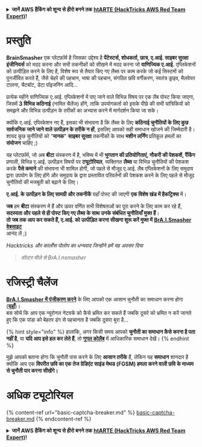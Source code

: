 <details>

<summary><strong>जानें AWS हैकिंग को शून्य से हीरो बनने तक</strong> <a href="https://training.hacktricks.xyz/courses/arte"><strong>htARTE (HackTricks AWS Red Team Expert)</strong></a><strong>!</strong></summary>

HackTricks का समर्थन करने के अन्य तरीके:

* अगर आप चाहते हैं कि आपकी **कंपनी HackTricks में विज्ञापित हो** या **HackTricks को PDF में डाउनलोड करें** तो [**सदस्यता योजनाएं देखें**](https://github.com/sponsors/carlospolop)!
* [**आधिकारिक PEASS और HackTricks स्वैग**](https://peass.creator-spring.com) प्राप्त करें
* [**The PEASS Family**](https://opensea.io/collection/the-peass-family) की खोज करें, हमारा विशेष [**NFTs**](https://opensea.io/collection/the-peass-family) संग्रह
* **शामिल हों** 💬 [**डिस्कॉर्ड समूह**](https://discord.gg/hRep4RUj7f) या [**टेलीग्राम समूह**](https://t.me/peass) या हमें **ट्विटर** पर **फॉलो** करें 🐦 [**@hacktricks_live**](https://twitter.com/hacktricks_live)**.**
* **अपने हैकिंग ट्रिक्स साझा करें, HackTricks** को पीआर जमा करके और [**HackTricks Cloud**](https://github.com/carlospolop/hacktricks-cloud) github repos में।

</details>


# प्रस्तुति

**BrainSmasher** एक प्लेटफ़ॉर्म है जिसका उद्देश्य है **पेंटेस्टर्स, शोधकर्ता, छात्र, ए.आई. साइबर सुरक्षा इंजीनियर्स** को मदद करना और सभी तकनीकों को सीखने में मदद करना जो **वाणिज्यिक ए.आई.** एप्लिकेशनों को उत्पीड़ित करने के लिए है, विशेष रूप से तैयार किए गए लैब्स पर काम करके जो कई सिस्टमों को पुनर्जीवित करते हैं, जैसे चेहरे की पहचान, भाषा की पहचान, संगठित छवि वर्गीकरण, स्वतंत्र ड्राइव, मैलवेयर टालना, चैटबॉट, डेटा पॉइजनिंग आदि...

प्रत्येक महीने वाणिज्यिक ए.आई. एप्लिकेशनों में पाए जाने वाले विभिन्न विषय पर एक लैब पोस्ट किया जाएगा, जिसमें **3 विभिन्न कठिनाई** (नामित चैलेंज) होंगे, ताकि उपयोगकर्ता को इसके पीछे की सभी यांत्रिकियों को समझने और विभिन्न उत्पीड़न के तरीकों का अभ्यास करने में मार्गदर्शन किया जा सके।

क्योंकि ए.आई. एप्लिकेशन नए हैं, इसका भी संभावना है कि लैब्स के लिए **कठिनाई चुनौतियों के लिए कुछ सार्वजनिक जाने जाने वाले उत्पीड़न के तरीके न हों**, इसलिए आपको सही समाधान खोजने की जिम्मेदारी है। शायद कुछ चुनौतियों को "**मानक**" **साइबर सुरक्षा** तकनीकों के साथ **मशीन लर्निंग** प्रतिकूल हमलों का **संयोजन** चाहिए ;)

यह प्लेटफ़ॉर्म, जो अब **बीटा** संस्करण में है, भविष्य में भी **भुगतान की प्रतियोगिताएं, नौकरी की पेशकशें, रैंकिंग** प्रणाली, विभिन्न ए.आई. उत्पीड़न विषयों पर **ट्यूटोरियल**, व्यक्तिगत **लैब्स** या विभिन्न चुनौतियों की पेशकश करके **पैसे कमाने** की संभावना भी शामिल होगी, जो पहले से मौजूद ए.आई. लैब एप्लिकेशनों के लिए समुदाय द्वारा उपयोग के लिए होंगे और समुदाय के द्वारा प्रस्तावित परिवर्तनों की पेशकश करने के लिए पहले से मौजूद चुनौतियों की मजबूती को बढ़ाने के लिए।

**ए.आई. के उत्पीड़न के लिए सामग्री और तकनीकें** यहाँ पोस्ट की जाएगी **एक विशेष खंड में हैकट्रिक्स** में।

**जब** हम **बीटा** संस्करण में हैं और ऊपर वर्णित सभी विशेषताओं का पूरा करने के लिए काम कर रहे हैं, **सदस्यता और पहले से ही पोस्ट किए गए लैब्स के साथ उनके संबंधित चुनौतियाँ मुफ्त हैं**।\
**तो जब तक आप कर सकते हैं, ए.आई. को उत्पीड़ित करना सीखना शुरू करें मुफ्त में** [**BrA.I.Smasher वेबसाइट**](https://beta.brainsmasher.eu)\
आनंद लें ;)

_Hacktricks और कार्लोस पोलोप का धन्यवाद जिन्होंने हमें यह अवसर दिया_

> _वॉल्टर मीले से BrA.I.nsmasher_

# रजिस्ट्री चैलेंज

[**BrA.I.Smasher में पंजीकरण करने**](https://beta.brainsmasher.eu) के लिए आपको एक आसान चुनौती का समाधान करना होगा ([**यहाँ**](https://beta.brainsmasher.eu/registrationChallenge))।\
बस सोचें कि आप एक न्यूरोनल नेटवर्क को कैसे भ्रमित कर सकते हैं जबकि दूसरे को भ्रमित न करें जानते हुए कि एक पांडा को बेहतर ढंग से पहचानता है जबकि दूसरा बुरा है...

{% hint style="info" %}
हालांकि, अगर किसी समय आपको **चुनौती का समाधान कैसे करना है पता नहीं है**, या **यदि आप इसे हल कर लेते हैं**, तो [**गूगल कोलैब**](https://colab.research.google.com/drive/1MR8i\_ATm3bn3CEqwaEnRwF0eR25yKcjn?usp=sharing) में आधिकारिक समाधान देखें।
{% endhint %}

मुझे आपको बताना होगा कि चुनौती पास करने के लिए **आसान तरीके** हैं, लेकिन यह **समाधान** शानदार है क्योंकि आप एक **विपरीत छवि का एक तेज ग्रेडिएंट साइंड मेथड (FGSM) हमला करने वाली छवि के माध्यम से चुनौती पार करना सीखेंगे।**

# अधिक ट्यूटोरियल

{% content-ref url="basic-captcha-breaker.md" %}
[basic-captcha-breaker.md](basic-captcha-breaker.md)
{% endcontent-ref %}


<details>

<summary><strong>जानें AWS हैकिंग को शून्य से हीरो बनने तक</strong> <a href="https://training.hacktricks.xyz/courses/arte"><strong>htARTE (HackTricks AWS Red Team Expert)</strong></a><strong>!</strong></summary>

HackTricks का समर्थन करने के अन्य तरीके:

* अगर आप चाहते हैं कि आपकी **कंपनी HackTricks में विज्ञापित हो** या **HackTricks को PDF में डाउनलोड करें** तो [**सदस्यता योजनाएं देखें**](https://github.com/sponsors/carlospolop)!
* [**आधिकारिक PEASS और HackTricks स्वैग**](https://peass.creator-spring.com) प्राप्त करें
* [**The PEASS Family**](https://opensea.io/collection/the-peass-family) की खोज करें, हमारा विशेष [**NFTs**](https://opensea.io/collection/the-peass-family) संग्रह
* **शामिल हों** 💬 [**डिस्कॉर्ड समूह**](https://discord.gg/hRep4RUj7f) या [**टेलीग्राम समूह**](https://t.me/peass) या हमें **ट्विटर** पर **फॉलो** करें 🐦 [**@hacktricks_live**](https://twitter.com/hacktricks_live)**.**
* **अपने हैकिंग ट्रिक्स साझा करें, HackTricks** को पीआर जमा करके और [**HackTricks Cloud**](https://github.com/carlospolop/hacktricks-cloud) github repos में।

</details>
